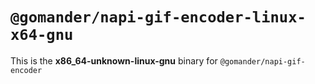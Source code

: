 # `@gomander/napi-gif-encoder-linux-x64-gnu`

This is the **x86_64-unknown-linux-gnu** binary for `@gomander/napi-gif-encoder`
